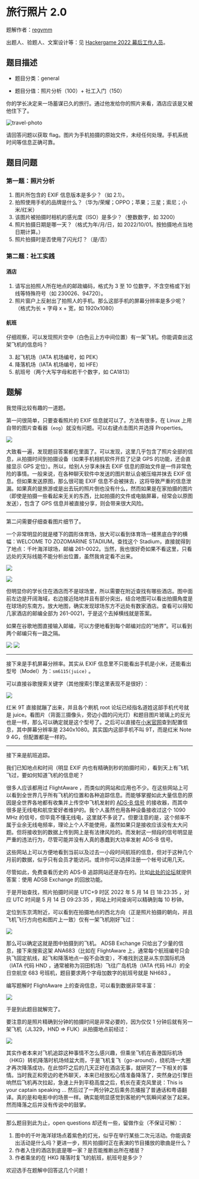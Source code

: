 # 旅行照片 2.0

题解作者：[regymm](https://github.com/regymm)

出题人、验题人、文案设计等：见 [Hackergame 2022 幕后工作人员](../../credits.pdf)。

## 题目描述

- 题目分类：general

- 题目分值：照片分析（100）+ 社工入门（150）

你的学长决定来一场蓄谋已久的旅行。通过他发给你的照片来看，酒店应该是又被他住下了。

![travel-photo](src/travel-photo-2.jpg)

请回答问题以获取 flag。图片为手机拍摄的原始文件，未经任何处理。手机系统时间等信息正确可靠。

## 题目问题

### 第一题：照片分析

1. 图片所包含的 EXIF 信息版本是多少？（如 2.1）。
2. 拍照使用手机的品牌是什么？（华为/荣耀；OPPO；苹果；三星；索尼；小米/红米）
3. 该图片被拍摄时相机的感光度（ISO）是多少？（整数数字，如 3200）
4. 照片拍摄日期是哪一天？（格式为年/月/日，如 2022/10/01。按拍摄地点当地日期计算。）
5. 照片拍摄时是否使用了闪光灯？（是/否）

### 第二题：社工实践

#### 酒店

1. 请写出拍照人所在地点的邮政编码，格式为 3 至 10 位数字，不含空格或下划线等特殊符号（如 230026、94720）。
2. 照片窗户上反射出了拍照人的手机。那么这部手机的屏幕分辨率是多少呢？（格式为长 + 字母 x + 宽，如 1920x1080）

#### 航班

仔细观察，可以发现照片空中（白色云上方中间位置）有一架飞机。你能调查出这架飞机的信息吗？

3. 起飞机场（IATA 机场编号，如 PEK）
4. 降落机场（IATA 机场编号，如 HFE）
5. 航班号（两个大写字母和若干个数字，如 CA1813）

## 题解

我觉得比较有趣的一道题。

第一问很简单，只要查看照片的 EXIF 信息就可以了。方法有很多，在 Linux 上用自带的图片查看器（`eog`）就没有问题。可以右键点击图片并选择 Properties。

![](pic/1.png)

大致看一遍，发现题目答案都在里面了。可以发现，这里几乎包含了照片全部的信息，从拍摄时间到拍摄设备（如果手机相机软件开启了记录 GPS 的功能，还会直接显示 GPS 定位）。所以，给别人分享未抹去 EXIF 信息的原始文件是一件非常危险的事情。一般来说，在各种聊天软件中发送的图片默认会被压缩并抹去 EXIF 信息。但如果发送原图，那么很可能 EXIF 信息不会被抹去，这将导致严重的信息泄漏。如果真的是旅游或是出去玩的照片倒也没有什么，然而如果是在家拍摄的图片（即使是拍摄一些看起来无关的东西，比如拍摄的文件或电脑屏幕，经常会以原图发送），包含了 GPS 信息并被直接分享，则会带来很大风险。

---

第二问需要仔细查看图片细节了。

一个非常明显的就是楼下的圆形体育场，放大可以看到体育场一楼黑底白字的横幅：WELCOME TO ZOZOMARINE STADIUM。查找这个 Stadium，直接就得到了地点：千叶海洋球场，邮编 261-0022。当然，我也很好奇如果不看这里，只看远处的天际线能不能分析出位置，虽然我肯定看不出来。

![](pic/2.png)

![](pic/3.png)

但明显你的学长住在酒店而不是球场里，所以需要在附近查找有哪些酒店。图中面前左边是开阔海域，右边接近陆地并且有部分突出，结合地图可以看出拍摄角度是在球场的东南方。放大地图，确实发现球场东方不远处有数家酒店。查看可以得知几家酒店的邮编全部为 261-0021，于是这个去掉横线就是答案。

如果在谷歌地图直接输入邮编，可以方便地看到每个邮编对应的“地界”。可以看到两个邮编只有一路之隔。

![](pic/4.png) ![](pic/5.png)

---

接下来是手机屏幕分辨率。其实从 EXIF 信息里不只能看出手机是小米，还能看出型号（Model）为：`sm6115(juice)` 。

可以直接谷歌搜索关键字（其他搜索引擎这里表现不是很好）：

![](pic/6.png)

红米 9T 直接就蹦了出来，并且各个刷机 root 论坛已经指名道姓这部手机代号就是 juice。看图片（背面三摄像头，旁边小圆的闪光灯）和题目图片玻璃上的反光也是一样，那么可以确定就是这个型号了。之后可以直接在[小米官网](https://www.mi.com/global/redmi-9t/specs)查到配置信息，其中屏幕分辨率是 2340x1080。其实国内这部手机不叫 9T，而是红米 Note 9 4G，但配置都是一样的。

---

接下来是航班追踪。

我们已知地点和时间（明显 EXIF 内也有精确到秒的拍摄时间），看到天上有飞机飞过，要如何知道飞机的信息呢？

很多人应该都用过 FlightAware ，而类似的网站和应用也不少。在这些网站上可以看到全世界几乎所有飞机的位置和各种追踪信息。而能够掌握如此大量信息的原因是全世界各地都有收集并上传空中飞机发射的 [ADS-B 信号](https://zh.wikipedia.org/wiki/广播式自动相关监视) 的接收器，而其中很多是无线电和航空爱好者维护的。我个人虽然也用各种设备接收过这个 1090 MHz 的信号，但毕竟不懂无线电，这里就不多说了。但要注意的是，这个频率不属于业余无线电频率，理论上个人不能使用，虽然如果只是接收应该没有太大问题。但将接收到的数据上传到网上是有法律风险的。而发射这一频段的信号明显是严重的违法行为，尽管可能并没有人真的愚蠢到大功率发射 ADS-B 信号。

这些网站上可以方便地看到当前以及过去一小段时间航班的信息，但对于这种几个月前的数据，似乎只有会员才能访问。或许你可以选择注册一个帐号试用几天。

尽管如此，免费查看历史的 ADS-B 追踪网站还是存在的。比如[此处的论坛](https://www.reddit.com/r/ADSB/comments/nzamfo/how_to_find_historical_adsb_records/)就提供答案：使用 ADSB Exchange 的回放功能。

于是开始查找，照片拍摄时间是 UTC+9 时区 2022 年 5 月 14 日 18:23:35 ，对应 UTC 时间是 5 月 14 日 09:23:35 ，网站上时间查询可以精确到每 10 秒钟。

定位到东京湾附近，可以看到在拍摄地点的西北方向（正是照片拍摄的朝向，并且飞机飞行方向也和图片上一致）仅有一架飞机刚好飞过：

![](pic/7.png)

那么可以确定这就是图中拍摄到的飞机。 ADSB Exchange 只给出了少量的信息，接下来搜索这架 ANA683（比如在 FlightAware 上，通常每个航班编号只会执飞固定航线，起飞和降落地点一般不会改变），不难找到这是从东京国际机场（IATA 代码 HND ，通常被称为羽田机场）飞往广岛机场（IATA 代码 HIJ）的全日空航空 683 号班机，题目要求两个字母加数字的航班号就是 NH683 。

编写题解时 FlightAware 上的查询信息，可以看到数据非常丰富：

![](pic/8.png)

于是到此题目就解完了。

要注意的是照片精确到分钟的拍摄时间是非常必要的，因为仅仅 1 分钟后就有另一架飞机（JL329，HND => FUK）从拍摄地点前经过：

![](pic/9.png)

其实作者本来对飞机追踪这种事情不怎么感兴趣，但乘坐飞机在香港国际机场（HKG）转机降落时机场倾盆大雨，于是飞机复飞（go-around），绕机场一大圈才再次降落成功，在此惊吓之后的几天正好在酒店无事，就研究了一下相关的事情。当时我正和旁边的老外聊天，本来已经放松心情准备降落了，突然身边引擎巨响然后飞机再次拉起，急速上升到平稳高度之后，机长在麦克风里说：This is your captain speaking ... 然后过了一两分钟之后乘务员播报了普通话和粤语翻译。真的是和电影中的场景一样。确实能明显感觉到客舱的气氛瞬间紧张了起来。然而降落之后并没有传说中的鼓掌。

---

那么题目到此为止，open questions 却还有一些，留做作业（不保证可解）：

1. 图中的千叶海洋球场点着紫色的灯光，似乎在举行某些二次元活动。你能调查出活动是什么吗？更进一步，照片拍摄时正在表演的节目播放的歌曲是什么？
2. 作者入住的酒店到底是哪一家？是否能推断出所在楼层？
3. 作者乘坐的在 HKG 降落时复飞的航班，航班号是多少？

欢迎选手在题解中回答这几个问题！
